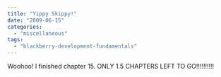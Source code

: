 ```yaml
---
title: "Yippy Skippy!"
date: "2009-06-15"
categories: 
  - "miscellaneous"
tags: 
  - "blackberry-development-fundamentals"
---
```


Woohoo! I finished chapter 15. ONLY 1.5 CHAPTERS LEFT TO GO!!!!!!!!!!
